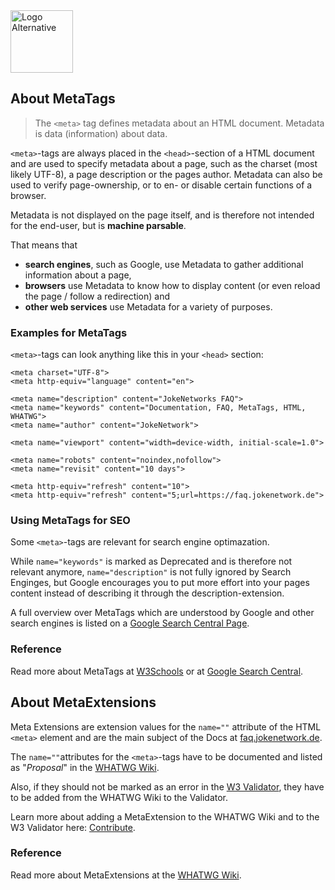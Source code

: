 <img src="https://faq.jokenetwork.de/img/logo.svg" alt="Logo Alternative" width="100">

## About MetaTags

> The `<meta>` tag defines metadata about an HTML document. Metadata is data (information) about data.

`<meta>`-tags are always placed in the `<head>`-section of a HTML document and are used to specify metadata about a page, such as the charset (most likely UTF-8), a page description or the pages author. 
Metadata can also be used to verify page-ownership, or to en- or disable certain functions of a browser.

Metadata is not displayed on the page itself, and is therefore not intended for the end-user, but is **machine parsable**.

That means that
- __**search engines**__, such as Google, use Metadata to gather additional information about a page,
-  __**browsers**__ use Metadata to know how to display content (or even reload the page / follow a redirection) and
-  __**other web services**__ use Metadata for a variety of purposes.

### Examples for MetaTags
`<meta>`-tags can look anything like this in your `<head>` section:

    <meta charset="UTF-8">
    <meta http-equiv="language" content="en">
    
    <meta name="description" content="JokeNetworks FAQ">
    <meta name="keywords" content="Documentation, FAQ, MetaTags, HTML, WHATWG">
    <meta name="author" content="JokeNetwork">
    
    <meta name="viewport" content="width=device-width, initial-scale=1.0">
    
    <meta name="robots" content="noindex,nofollow">
    <meta name="revisit" content="10 days">
    
    <meta http-equiv="refresh" content="10">
    <meta http-equiv="refresh" content="5;url=https://faq.jokenetwork.de">
    
### Using MetaTags for SEO
Some `<meta>`-tags are relevant for search engine optimazation. 

While `name="keywords"` is marked as <span class="badge bg-secondary">Deprecated</span> and is therefore not relevant anymore,
`name="description"` is not fully ignored by Search Enginges, but Google encourages you to put more effort into your pages content instead of describing it through the description-extension. 

A full overview over MetaTags which are understood by Google and other search engines is listed on a [Google Search Central Page](https://developers.google.com/search/docs/advanced/crawling/special-tags).

### Reference
Read more about MetaTags at [W3Schools](https://www.w3schools.com/tags/tag_meta.asp) or at [Google Search Central](https://developers.google.com/search/docs/advanced/crawling/special-tags).

## About MetaExtensions

Meta Extensions are extension values for the `name=""` attribute of the HTML `<meta>` element and are the main subject of the Docs at [faq.jokenetwork.de](/).

The `name=""`attributes for the `<meta>`-tags have to be documented and listed as "*Proposal*" in the [WHATWG Wiki](https://wiki.whatwg.org/wiki/MetaExtensions).

Also, if they should not be marked as an error in the [W3 Validator](https://validator.w3.org/nu/), they have to be added from the WHATWG Wiki to the Validator.

Learn more about adding a MetaExtension to the WHATWG Wiki and to the W3 Validator here: [Contribute](README#Contribute).

### Reference
Read more about MetaExtensions at the [WHATWG Wiki](https://wiki.whatwg.org/wiki/MetaExtensions).

